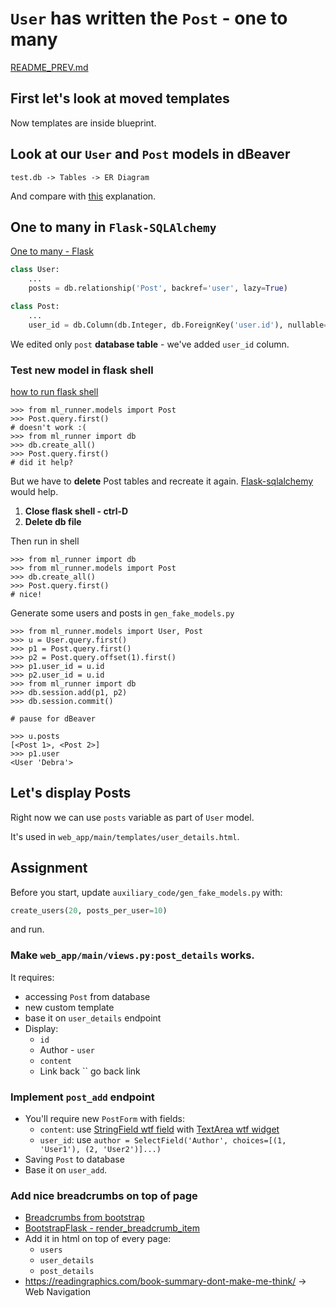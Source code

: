 # `User` has written the `Post` - one to many

[README_PREV.md](./README_PREV.md)

## First let's look at moved templates
Now templates are inside blueprint.


## Look at our `User` and `Post` models in dBeaver
```
test.db -> Tables -> ER Diagram
```

And compare with [this](https://fmhelp.filemaker.com/help/18/fmp/en/index.html#page/FMP_Help/one-to-many-relationships.html)
explanation.

## One to many in `Flask-SQLAlchemy`

[One to many - Flask](https://flask-sqlalchemy.palletsprojects.com/en/2.x/models/#one-to-many-relationships)

```python
class User:
    ...
    posts = db.relationship('Post', backref='user', lazy=True)

class Post:
    ...
    user_id = db.Column(db.Integer, db.ForeignKey('user.id'), nullable=True)
```

We edited only `post` **database table** - we've added `user_id` column.  

### Test new model in flask shell
[how to run flask shell](INSTRUCTIONS_TO_COPY.md)

```
>>> from ml_runner.models import Post
>>> Post.query.first()
# doesn't work :(
>>> from ml_runner import db
>>> db.create_all()
>>> Post.query.first()
# did it help?
```

But we have to **delete** Post tables and recreate it again.
[Flask-sqlalchemy](https://flask-migrate.readthedocs.io/en/latest/) would help.

1. **Close flask shell - ctrl-D**
1. **Delete db file**

Then run in shell
```
>>> from ml_runner import db
>>> from ml_runner.models import Post
>>> db.create_all()
>>> Post.query.first()
# nice!
```

Generate some users and posts in `gen_fake_models.py`

```
>>> from ml_runner.models import User, Post
>>> u = User.query.first()
>>> p1 = Post.query.first()
>>> p2 = Post.query.offset(1).first()
>>> p1.user_id = u.id
>>> p2.user_id = u.id
>>> from ml_runner import db
>>> db.session.add(p1, p2)
>>> db.session.commit()

# pause for dBeaver

>>> u.posts
[<Post 1>, <Post 2>]
>>> p1.user
<User 'Debra'>
```

## Let's display Posts
Right now we can use `posts` variable as part of `User` model.

It's used in `web_app/main/templates/user_details.html`.

## Assignment
Before you start, update `auxiliary_code/gen_fake_models.py` with:
```python
create_users(20, posts_per_user=10)
```
and run.

### Make `web_app/main/views.py:post_details` works.
It requires:
* accessing `Post` from database
* new custom template
* base it on `user_details` endpoint
* Display:
  * `id`
  * Author - `user`
  * `content`
  * Link back `` go back link

### Implement `post_add` endpoint
* You'll require new `PostForm` with fields:
  * `content`: use [StringField wtf field][] with [TextArea wtf widget][]
  * `user_id`: use `author = SelectField('Author', choices=[(1, 'User1'), (2, 'User2')]...)`
* Saving `Post` to database
* Base it on `user_add`.

### Add nice breadcrumbs on top of page
* [Breadcrumbs from bootstrap][]
* [BootstrapFlask - render_breadcrumb_item][]
* Add it in html on top of every page:
  * `users`
  * `user_details`
  * `post_details`
* https://readingraphics.com/book-summary-dont-make-me-think/ -> Web Navigation


[Breadcrumbs from bootstrap]: https://getbootstrap.com/docs/5.2/components/breadcrumb/
[BootstrapFlask - render_breadcrumb_item]: https://bootstrap-flask.readthedocs.io/en/stable/macros/#render-breadcrumb-item
[StringField wtf field]: https://wtforms.readthedocs.io/en/2.3.x/fields/#wtforms.fields.StringField
[TextArea wtf widget]: https://wtforms.readthedocs.io/en/2.3.x/widgets/#wtforms.widgets.TextArea
